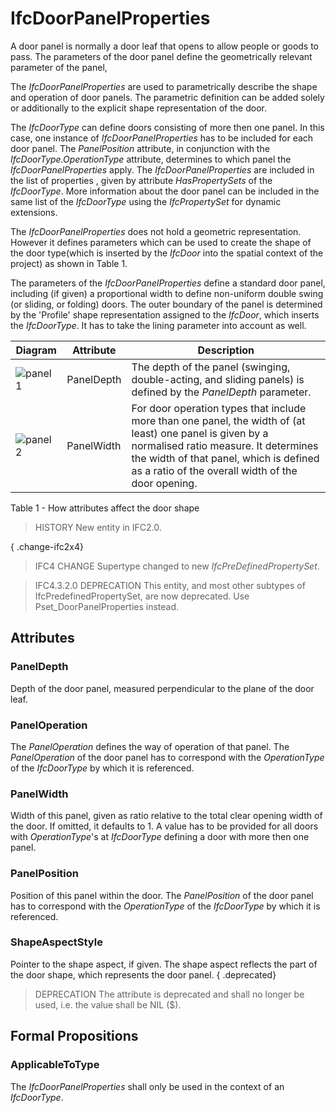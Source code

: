# IfcDoorPanelProperties

A door panel is normally a door leaf that opens to allow people or goods to pass. The parameters of the door panel define the geometrically relevant parameter of the panel,

The _IfcDoorPanelProperties_ are used to parametrically describe the shape and operation of door panels. The parametric definition can be added solely or additionally to the explicit shape representation of the door.

The _IfcDoorType_ can define doors consisting of more then one panel. In this case, one instance of _IfcDoorPanelProperties_ has to be included for each door panel. The _PanelPosition_ attribute, in conjunction with the _IfcDoorType.OperationType_ attribute, determines to which panel the _IfcDoorPanelProperties_ apply. The _IfcDoorPanelProperties_ are included in the list of properties , given by attribute _HasPropertySets_ of the _IfcDoorType_. More information about the door panel can be included in the same list of the _IfcDoorType_ using the _IfcPropertySet_ for dynamic extensions.

The _IfcDoorPanelProperties_ does not hold a geometric representation. However it defines parameters which can be used to create the shape of the door type(which is inserted by the _IfcDoor_ into the spatial context of the project) as shown in Table 1.

The parameters of the _IfcDoorPanelProperties_ define a standard door panel, including (if given) a proportional width to define non-uniform double swing (or sliding, or folding) doors. The outer boundary of the panel is determined by the 'Profile' shape representation assigned to the _IfcDoor_, which inserts the _IfcDoorType_. It has to take the lining parameter into account as well.

| Diagram | Attribute | Description |
| --- | --- | --- |
| ![panel 1](../../../../figures/ifcdoorpanelproperties-fig01.gif) | PanelDepth | The depth of the panel (swinging, double-acting, and sliding panels) is defined by the <em>PanelDepth</em> parameter. |
| ![panel 2](../../../../figures/ifcdoorpanelproperties-fig02.gif) | PanelWidth | For door operation types that include more than one panel, the width of (at least) one panel is given by a normalised ratio measure. It determines the width of that panel, which is defined as a ratio of the overall width of the door opening. |

Table 1 - How attributes affect the door shape

> HISTORY New entity in IFC2.0.

{ .change-ifc2x4}
> IFC4 CHANGE Supertype changed to new _IfcPreDefinedPropertySet_.

> IFC4.3.2.0 DEPRECATION This entity, and most other subtypes of IfcPredefinedPropertySet, are now deprecated. Use Pset_DoorPanelProperties instead.

## Attributes

### PanelDepth
Depth of the door panel, measured perpendicular to the plane of the door leaf.

### PanelOperation
The _PanelOperation_ defines the way of operation of that panel. The _PanelOperation_ of the door panel has to correspond with the _OperationType_ of the _IfcDoorType_ by which it is referenced.

### PanelWidth
Width of this panel, given as ratio relative to the total clear opening width of the door. If omitted, it defaults to 1. A value has to be provided for all doors with _OperationType_'s at _IfcDoorType_ defining a door with more then one panel.

### PanelPosition
Position of this panel within the door. The _PanelPosition_ of the door panel has to correspond with the _OperationType_ of the _IfcDoorType_ by which it is referenced.

### ShapeAspectStyle
Pointer to the shape aspect, if given. The shape aspect reflects the part of the door shape, which represents the door panel.
{ .deprecated}
> DEPRECATION The attribute is deprecated and shall no longer be used, i.e. the value shall be NIL ($).

## Formal Propositions

### ApplicableToType
The _IfcDoorPanelProperties_ shall only be used in the context of an _IfcDoorType_.
